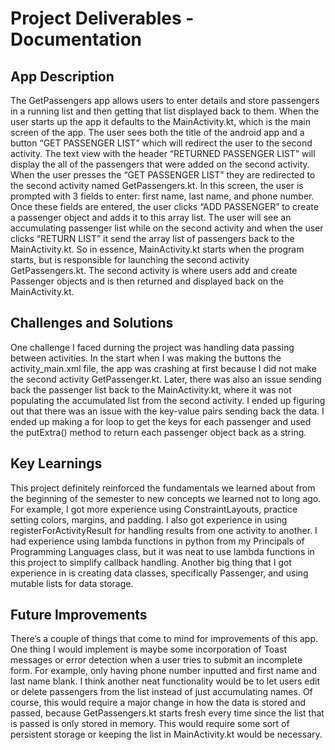 # Project Deliverables - Documentation

## App Description  

The GetPassengers app allows users to enter details and store passengers in a running list and then getting that list displayed back to them. When the user starts up the app it defaults to the MainActivity.kt, which is the main screen of the app. The user sees both the title of the android app and a button “GET PASSENGER LIST” which will redirect the user to the second activity. The text view with the header “RETURNED PASSENGER LIST” will display the all of the passengers that were added on the second activity. When the user presses the “GET PASSENGER LIST” they are redirected to the second activity named GetPassengers.kt. In this screen, the user is prompted with 3 fields to enter: first name, last name, and phone number. Once these fields are entered, the user clicks “ADD PASSENGER” to create a passenger object and adds it to this array list. The user will see an accumulating passenger list while on the second activity and when the user clicks “RETURN LIST” it send the array list of passengers back to the MainActivity.kt. So in essence, MainActivity.kt starts when the program starts, but is responsible for launching the second activity GetPassengers.kt. The second activity is where users add and create Passenger objects and is then returned and displayed back on the MainActivity.kt.  

## Challenges and Solutions  

One challenge I faced durning the project was handling data passing between activities. In the start when I was making the buttons the activity_main.xml file, the app was crashing at first because I did not make the second activity GetPassenger.kt. Later, there was also an issue sending back the passenger list back to the MainActivity.kt, where it was not populating the accumulated list from the second activity. I ended up figuring out that there was an issue with the key-value pairs sending back the data. I ended up making a for loop to get the keys for each passenger and used the putExtra() method to return each passenger object back as a string. 

## Key Learnings  

This project definitely reinforced the fundamentals we learned about from the beginning of the semester to new concepts we learned not to long ago. For example, I got more experience using ConstraintLayouts, practice setting colors, margins, and padding. I also got experience in using registerForActivityResult for handling results from one activity to another. I had experience using lambda functions in python from my Principals of Programming Languages class, but it was neat to use lambda functions in this project to simplify callback handling. Another big thing that I got experience in is creating data classes, specifically Passenger, and using mutable lists for data storage.  

## Future Improvements  

There’s a couple of things that come to mind for improvements of this app. One thing I would implement is maybe some incorporation of Toast messages or error detection when a user tries to submit an incomplete form. For example, only having phone number inputted and first name and last name blank. I think another neat functionality would be to let users edit or delete passengers from the list instead of just accumulating names. Of course, this would require a major change in how the data is stored and passed, because GetPassengers.kt starts fresh every time since the list that is passed is only stored in memory. This would require some sort of persistent storage or keeping the list in MainActivity.kt would be necessary.  
